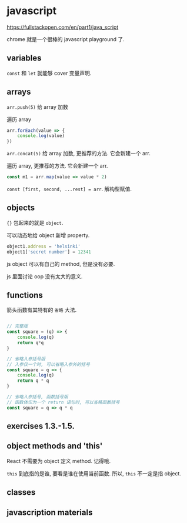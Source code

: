 # javascript

https://fullstackopen.com/en/part1/java_script

chrome 就是一个很棒的 javascript playground 了.

## variables

`const` 和 `let` 就能够 cover 变量声明.

## arrays

`arr.push(5)` 给 array 加数

遍历 array

```javascript
arr.forEach(value => {
    console.log(value)
})
```

`arr.concat(5)` 给 array 加数, 更推荐的方法. 它会新建一个 arr.

遍历 array, 更推荐的方法. 它会新建一个 arr.

```javascript
const m1 = arr.map(value => value * 2)
```

`const [first, second, ...rest] = arr`. 解构型赋值.

## objects

`{}` 包起来的就是 `object`.

可以动态地给 object 新增 property.

```javascript
object1.address = 'helsinki'
object1['secret number'] = 12341
```

js object 可以有自己的 method, 但是没有必要.

js 里面讨论 oop 没有太大的意义.

## functions

箭头函数有其特有的 `省略` 大法.

```javascript

// 完整版
const square = (q) => {
    console.log(q)
    return q*q
} 

// 省略入参括号版
// 入参仅一个时, 可以省略入参外的括号
const square = q => {
    console.log(q)
    return q * q
}

// 省略入参括号, 函数括号版
// 函数体仅为一个 return 语句时, 可以省略函数括号
const square = q => q * q
```

## exercises 1.3.-1.5.

## object methods and 'this'

React 不需要为 object 定义 method. 记得哦.

`this` 到底指的是谁, 要看是谁在使用当前函数. 所以, `this` 不一定是指 object.

## classes

## javascription materials